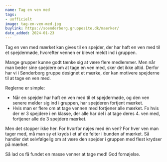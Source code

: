 ```yaml
---
name: Tag en ven med
tags:
- uofficielt
image: tag-en-ven-med.jpg
buylink: https://soenderborg.gruppesite.dk/maerker/
date_added: 2024-01-23
---
```

Tag en ven med mærket kan gives til en spejder, der har haft en ven med til et spejdermøde,
hvorefter vennen er blevet meldt ind i gruppen.

Mange grupper kunne godt tænke sig at være flere medlemmer. Men når man beder sine
spejdere om at tage en ven med, sker det ikke altid. Derfor har vi i Sønderborg gruppe
designet et mærke, der kan motivere spejderne til at tage en ven med.

Reglerne er simple:
- Når en spejder har haft en ven med til et spejdermøde, og den ven senere melder sig ind i gruppen, har spejderen fortjent mærket.
- Hvis man er flere om at tage vennen med fortjener alle mærket. Fx hvis der er 3 spejdere i en klasse, der alle har del i at tage deres 4. ven med, fortjener alle de 3 spejdere mærket.

Men det stopper ikke her. For hvorfor nøjes med én ven? For hver ven man tager med, må
man sy et kryds i et af de felter i bunden af mærket. Så handler det selvfølgelig om at være
den spejder i gruppen med flest krydser på mærket.

Så lad os få fundet en masse venner at tage med!
God fornøjelse.